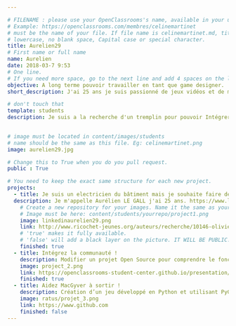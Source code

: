 ```yaml
---

# FILENAME : please use your OpenClassrooms's name, available in your url.
# Example: https://openclassrooms.com/membres/celinemartinet
# must be the name of your file. If file name is celinemartinet.md, title is celinemartinet.
# lowercase, no blank space, Capital case or special character.
title: Aurelien29
# First name or full name
name: Aurelien
date: 2018-03-7 9:53
# One line.
# If you need more space, go to the next line and add 4 spaces on the left, as in 'description'.
objective: A long terme pouvoir travailler en tant que game designer.
short_description: J'ai 25 ans je suis passionné de jeux vidéos et de musiques.J'espere que la formation sera un tremplin pour moi. 

# don't touch that
template: students
description: Je suis a la recherche d'un tremplin pour pouvoir Intégrer une école de game design, qui se nomme le CNAM ENJMIN. Je suis passionné d'informatique de musique et je suis addict aux Jeux Videos.
   

# image must be located in content/images/students
# name should be the same as this file. Eg: celinemartinet.png
image: aurelien29.jpg

# Change this to True when you do you pull request.
public : True

# You need to keep the exact same structure for each new project.
projects:
  - title: Je suis un electricien du bâtiment mais je souhaite faire de ma passion mon métier
  description: Je m'appelle Aurélien LE GALL j'ai 25 ans. https://www.linkedin.com/in/aur%C3%A9lien-le-gall-643074155/
    # Create a new repository for your images. Name it the same as your nickname and profile picture.
    # Image must be here: content/students/yourrepo/project1.png
    image: linkedinaurelien29.png
    link: http://www.ricochet-jeunes.org/auteurs/recherche/10146-olivier-vogel
    # 'true' makes it fully available.
    # 'false' will add a black layer on the picture. IT WILL BE PUBLIC!
    finished: true
  - title: Intégrez la communauté !
    description: Modifier un projet Open Source pour comprendre le fonctionnement de Git, de Github et des pull requests. 
    image: project_2.png
    link: https://openclassrooms-student-center.github.io/presentation/students/ratus.html
    finished: true
  - title: Aidez MacGyver à sortir !
    description: Création d’un jeu développé en Python et utilisant PyGame.
    image: ratus/projet_3.png
    link: https://www.github.com
    finished: false
---
```


